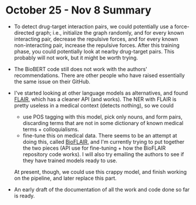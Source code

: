 # October 25 - Nov 8 Summary

* To detect drug-target interaction pairs, we could potentially use a force-directed graph; i.e., initialize the graph randomly, and for every known interacting pair, decrease the repulsive forces, and for every known non-interacting pair, increase the repulsive forces. After this training phase, you could potentially look at nearby drug-target pairs. This probably will not work, but it might be worth trying.
* The BioBERT code still does not work with the authors' recommendations. There are other people who have raised essentially the same issue on their GitHub.
* I've started looking at other language models as alternatives, and found [FLAIR](https://github.com/zalandoresearch/flair/), which has a cleaner API (and works). The NER with FLAIR is pretty useless in a medical context (detects nothing), so we could
  * use POS tagging with this model, pick only nouns, and form pairs, discarding terms that are not in some dictionary of known medical terms + colloquialisms.
  * fine-tune this on medical data. There seems to be an attempt at doing this, called [BioFLAIR](https://github.com/shreyashub/BioFLAIR/), and I'm currently trying to put together the two pieces (API use for fine-tuning + how the BioFLAIR repository code works). I will also try emailing the authors to see if they have trained models ready to use.
  
  At present, though, we could use this crappy model, and finish working on the pipeline, and later replace this part.
* An early draft of the documentation of all the work and code done so far is ready.

